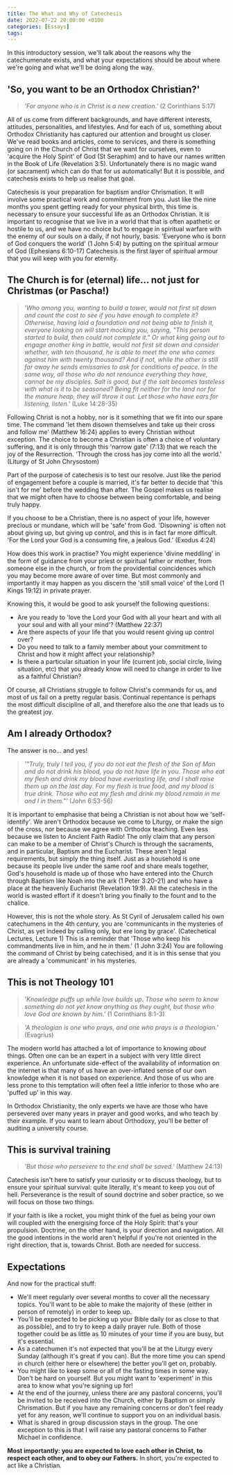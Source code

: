 ```yaml
---
title: The What and Why of Catechesis
date: 2022-07-22 20:00:00 +0100
categories: [Essays]
tags:
---
```


In this introductory session, we'll talk about the reasons why the catechumenate exists, and what your expectations should be about where we're going and what we'll be doing along the way.

## 'So, you want to be an Orthodox Christian?'

> *'For anyone who is in Christ is a new creation.'* (2 Corinthians 5:17)

All of us come from different backgrounds, and have different interests, attitudes, personalities, and lifestyles. And for each of us, something about Orthodox Christianity has captured our attention and brought us closer. We've read books and articles, come to services, and there is something going on in the Church of Christ that we want for ourselves, even to 'acquire the Holy Spirit' of God (St Seraphim) and to have our names written in the Book of Life (Revelation 3:5). Unfortunately there is no magic wand (or sacrament) which can do that for us automatically! But it is possible, and catechesis exists to help us realise that goal.

Catechesis is your preparation for baptism and/or Chrismation. It will involve some practical work and commitment from you. Just like the nine months you spent getting ready for your physical birth, this time is necessary to ensure your successful life as an Orthodox Christian. It is important to recognise that we live in a world that that is often apathetic or hostile to us, and we have no choice but to engage in spiritual warfare with the enemy of our souls on a daily, if not hourly, basis. 'Everyone who is born of God conquers the world' (1 John 5:4) by putting on the spiritual armour of God (Ephesians 6:10-17) Catechesis is the first layer of spiritual armour that you will keep with you for eternity.

## The Church is for (eternal) life… not just for Christmas (or Pascha!)

> *'Who among you, wanting to build a tower, would not first sit down and count the cost to see if you have enough to complete it? Otherwise, having laid a foundation and not being able to finish it, everyone looking on will start mocking you, saying, "This person started to build, then could not complete it." Or what king going out to engage another king in battle, would not first sit down and consider whether, with ten thousand, he is able to meet the one who comes against him with twenty thousand? And if not, while the other is still far away he sends emissaries to ask for conditions of peace. In the same way, all those who do not renounce everything they have, cannot be my disciples. Salt is good, but if the salt becomes tasteless with what is it to be seasoned? Being fit neither for the land nor for the manure heap, they will throw it out. Let those who have ears for listening, listen.'* (Luke 14:28-35)

Following Christ is not a hobby, nor is it something that we fit into our spare time. The command 'let them disown themselves and take up their cross and follow me' (Matthew 16:24) applies to every Christian without exception. The choice to become a Christian is often a choice of voluntary suffering, and it is only through this 'narrow gate' (7:13) that we reach the joy of the Resurrection. 'Through the cross has joy come into all the world.' (Liturgy of St John Chrysostom)

Part of the purpose of catechesis is to test our resolve. Just like the period of engagement before a couple is married, it's far better to decide that 'this isn't for me' before the wedding than after. The Gospel makes us realise that we might often have to choose between being comfortable, and being truly happy.

If you choose to be a Christian, there is no aspect of your life, however precious or mundane, which will be 'safe' from God. 'Disowning' is often not about giving up, but giving up control, and this is in fact far more difficult. 'For the Lord your God is a consuming fire, a jealous God.' (Exodus 4:24)

How does this work in practise? You might experience 'divine meddling' in the form of guidance from your priest or spiritual father or mother, from someone else in the church, or from the providential coincidences which you may become more aware of over time. But most commonly and importantly it may happen as you discern the 'still small voice' of the Lord (1 Kings 19:12) in private prayer.

Knowing this, it would be good to ask yourself the following questions:

- Are you ready to 'love the Lord your God with all your heart and with all your soul and with all your mind'? (Matthew 22:37)
- Are there aspects of your life that you would resent giving up control over?
- Do you need to talk to a family member about your commitment to Christ and how it might affect your relationship?
- Is there a particular situation in your life (current job, social circle, living situation, etc) that you already know will need to change in order to live as a faithful Christian?

Of course, all Christians struggle to follow Christ's commands for us, and most of us fail on a pretty regular basis. Continual repentance is perhaps the most difficult discipline of all, and therefore also the one that leads us to the greatest joy.

## Am I already Orthodox?

The answer is no... and yes!

> *'"Truly, truly I tell you, if you do not eat the flesh of the Son of Man and do not drink his blood, you do not have life in you. Those who eat my flesh and drink my blood have everlasting life, and I shall raise them up on the last day. For my flesh is true food, and my blood is true drink. Those who eat my flesh and drink my blood remain in me and I in them."'* (John 6:53-56)

It is important to emphasise that being a Christian is not about how we 'self-identify'. We aren't Orthodox because we come to Liturgy, or make the sign of the cross, nor because we agree with Orthodox teaching. Even less because we listen to Ancient Faith Radio! The only claim that any person can make to be a member of Christ's Church is through the sacraments, and in particular, Baptism and the Eucharist. These aren't legal requirements, but simply the thing itself. Just as a household is one because its people live under the same roof and share meals together, God's household is made up of those who have entered into the Church through Baptism like Noah into the ark (1 Peter 3:20-21) and who have a place at the heavenly Eucharist (Revelation 19:9). All the catechesis in the world is wasted effort if it doesn't bring you finally to the fount and to the chalice.

However, this is not the whole story. As St Cyril of Jerusalem called his own catechumens in the 4th century, you are 'communicants in the mysteries of Christ, as yet indeed by calling only, but ere long by grace'. (Catechetical Lectures, Lecture 1) This is a reminder that 'Those who keep his commandments live in him, and he in them.' (1 John 3:24) You are following the command of Christ by being catechised, and it is in this sense that you are already a 'communicant' in his mysteries.

## This is not Theology 101

> *'Knowledge puffs up while love builds up. Those who seem to know something do not yet know anything as they ought, but those who love God are known by him.'* (1 Corinthians 8:1-3)

> *'A theologian is one who prays, and one who prays is a theologian.'* (Evagrius)

The modern world has attached a lot of importance to knowing *about* things. Often one can be an expert in a subject with very little direct experience. An unfortunate side-effect of the availability of information on the internet is that many of us have an over-inflated sense of our own knowledge when it is not based on experience. And those of us who are less prone to this temptation will often feel a little inferior to those who are 'puffed up' in this way.

In Orthodox Christianity, the only experts we have are those who have persevered over many years in prayer and good works, and who teach by their example. If you want to learn about Orthodoxy, you'll be better of auditing a university course.

## This is survival training

> *'But those who persevere to the end shall be saved.'* (Matthew 24:13)

Catechesis isn't here to satisfy your curiosity or to discuss theology, but to ensure your spiritual survival: quite literally, it's meant to keep you out of hell. Perseverance is the result of sound doctrine and sober practice, so we will focus on those two things.

If your faith is like a rocket, you might think of the fuel as being your own will coupled with the energising force of the Holy Spirit: that's your propulsion. Doctrine, on the other hand, is your direction and navigation. All the good intentions in the world aren't helpful if you're not oriented in the right direction, that is, towards Christ. Both are needed for success.

## Expectations

And now for the practical stuff:

- We'll meet regularly over several months to cover all the necessary topics. You'll want to be able to make the majority of these (either in person of remotely) in order to keep up.
- You'll be expected to be picking up your Bible daily (or as close to that as possible), and to try to keep a daily prayer rule. Both of those together could be as little as 10 minutes of your time if you are busy, but it's essential.
- As a catechumen it's not expected that you'll be at the Liturgy every Sunday (although it's great if you can). But the more time you can spend in church (either here or elsewhere) the better you'll get on, probably.
- You might like to keep some or all of the fasting times in some way. Don't be hard on yourself. But you might want to 'experiment' in this area to know what you're signing up for!
- At the end of the journey, unless there are any pastoral concerns, you'll be invited to be received into the Church, either by Baptism or simply Chrismation. But if you have any remaining concerns or don't feel ready yet for any reason, we'll continue to support you on an individual basis.
- What is shared in group discussion stays in the group. The one exception to this is that I will raise any pastoral concerns to Father Michael in confidence.

**Most importantly: you are expected to love each other in Christ, to respect each other, and to obey our Fathers.** In short, you're expected to act like a Christian.
